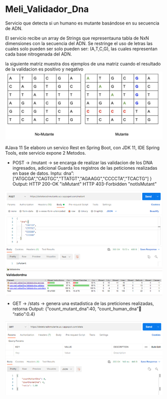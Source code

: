 # Meli_Validador_Dna
Servicio que detecta si un humano es mutante basándose en su secuencia de ADN.

El servicio recibe un array de Strings que representauna tabla de NxN dimensiones con la secuencia del ADN. Se restringe el 
uso de letras las cuales solo pueden ser solo pueden ser: (A,T,C,G), las cuales representan cada base nitrogenada del ADN.

la siguiente matriz muestra dos ejemplos de una matriz cuando el resultado de la validacion es positivo y negativo
<img src="/docs_img/matriz.png" alt="Matriz"/>

#Java 11
Se elaboro un servico Rest en Spring Boot, con JDK 11, IDE Spring Tools, este servicio expone 2 Metodos.

- POST → /mutant → se encarga de realizar las validacion de los DNA ingresados, adicional Guarda los registros de las peticiones realizadas en base de datos.
  Inptu: dna”:["ATGCGA","CAGTGC","TTATGT","AGAAGG","CCCCTA","TCACTG"] }
  Output: HTTP 200-OK "isMutant"
          HTTP 403-Forbidden "notIsMutant"
 <img src="/docs_img/validator_200.png" alt="validator_200"/>          
 <img src="/docs_img/validator_403.png" alt="validator_403"/>          

- GET → /stats → genera una estadistica de las preticiones realizadas, retorna 
  Output: {“count_mutant_dna”:40, “count_human_dna”:100: “ratio”:0.4}
<img src="/docs_img/stats.png" alt="stats"/>          
